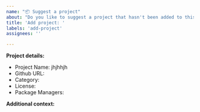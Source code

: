 ```yaml
---
name: "📦 Suggest a project"
about: "Do you like to suggest a project that hasn't been added to this best-of list yet?"
title: 'Add project: '
labels: 'add-project'
assignees: ''

---
```


<!--
Please make sure that the project was not already added or suggested to this best-of list. You can ensure this by searching the projects.yaml, the README.md, and the issue list.
-->

**Project details:**
<!-- Please fill out as much of the following information as possible. -->

- Project Name: jhjhhjh
- Github URL:
- Category:  <!-- Choose one of the existing categories from the README.md or projects.yaml file -->
- License:
- Package Managers: <!-- Add the IDs for every package manager that the project is available on (e.g. npm, pypi, conda, dockerhub, maven, apt, ...). For example: pypi:tensorflow conda:conda-forge/tensorflow dockerhub:tensorflow/tensorflow -->

**Additional context:**

<!-- Optional. Add any other context or additional information about the project. -->
